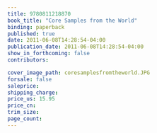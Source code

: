 ```yaml
---
title: 9780811218870
book_title: "Core Samples from the World"
binding: paperback
published: true
date: 2011-06-08T14:28:54-04:00
publication_date: 2011-06-08T14:28:54-04:00
show_in_forthcoming: false
contributors:

cover_image_path: coresamplesfromtheworld.JPG
forsale: false
saleprice:
shipping_charge:
price_us: 15.95
price_cn:
trim_size:
page_count:
---
```


